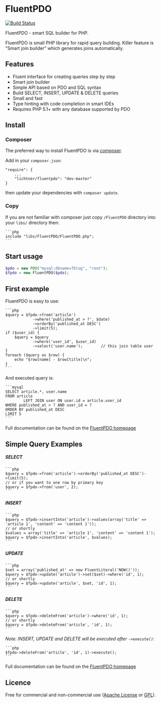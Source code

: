 # FluentPDO

[![Build Status](https://secure.travis-ci.org/lichtner/fluentpdo.png?branch=master)](http://travis-ci.org/lichtner/fluentpdo)

FluentPDO - smart SQL builder for PHP.

FluentPDO is small PHP library for rapid query building. Killer feature is "Smart join builder" which generates joins automatically.

## Features

- Fluent interface for creating queries step by step
- Smart join builder
- Simple API based on PDO and SQL syntax
- Build SELECT, INSERT, UPDATE & DELETE queries
- Small and fast
- Type hinting with code completion in smart IDEs
- Requires PHP 5.1+ with any database supported by PDO

## Install

### Composer

The preferred way to install FluentPDO is via [composer](http://getcomposer.org/).

Add in your `composer.json`:

	"require": {
		...
		"lichtner/fluentpdo": "dev-master"	
	}

then update your dependencies with `composer update`.

### Copy

If you are not familiar with composer just copy `/FluentPDO` directory into your `libs/` directory then:

	```php
	include "libs/FluentPDO/FluentPDO.php";
	```

## Start usage

```php
$pdo = new PDO("mysql:dbname=fblog", "root");
$fpdo = new FluentPDO($pdo);
```

## First example

FluentPDO is easy to use:

    ```php
    $query = $fpdo->from('article')
                ->where('published_at > ?', $date)
                ->orderBy('published_at DESC')
                ->limit(5);
    if ($user_id) {
        $query = $query
                ->where('user_id', $user_id)
                ->select('user.name');        // this join table user
    }
    foreach ($query as $row) {
        echo "$row[name] - $row[title]\n";
    }
    ```

And executed query is:

    ```mysql
	SELECT article.*, user.name
	FROM article
    		LEFT JOIN user ON user.id = article.user_id
	WHERE published_at > ? AND user_id = ?
	ORDER BY published_at DESC
	LIMIT 5
	```


Full documentation can be found on the [FluentPDO homepage](http://fluentpdo.com)

## Simple Query Examples

##### SELECT

    ```php
	$query = $fpdo->from('article')->orderBy('published_at DESC')->limit(5);
	// or if you want to one row by primary key
	$query = $fpdo->from('user', 2);
    ```

##### INSERT

    ```php
	$query = $fpdo->insertInto('article')->values(array('title' => 'article 1', 'content' => 'content 1'));
	// or shortly
	$values = array('title' => 'article 1', 'content' => 'content 1');
	$query = $fpdo->insertInto('article', $values);
    ```

##### UPDATE

    ```php
    $set = array('published_at' => new FluentLiteral('NOW()'));
	$query = $fpdo->update('article')->set($set)->where('id', 1);
	// or shortly
	$query = $fpdo->update('article', $set, 'id', 1);
    ```

##### DELETE

    ```php
	$query = $fpdo->deleteFrom('article')->where('id', 1);
	// or shortly
	$query = $fpdo->deleteFrom('article', 'id', 1);
    ```

*Note: INSERT, UPDATE and DELETE will be executed after `->execute()`:*

    ```php
	$fpdo->deleteFrom('article', 'id', 1)->execute();
    ```

Full documentation can be found on the [FluentPDO homepage](http://fluentpdo.com)

## Licence

Free for commercial and non-commercial use ([Apache License](http://www.apache.org/licenses/LICENSE-2.0.html) or [GPL](http://www.gnu.org/licenses/gpl-2.0.html)).

